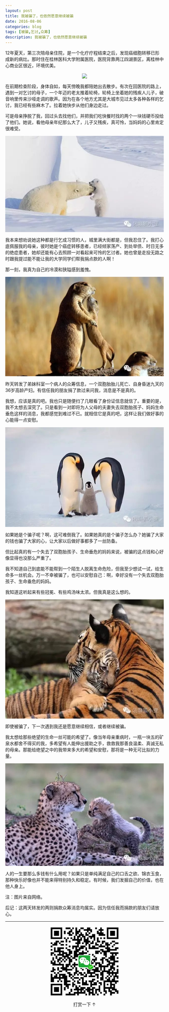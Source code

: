 ```yaml
---
layout: post
title: 我被骗了，也依然愿意继续被骗
date: 2016-08-06
categories: blog
tags: [被骗,乞讨,众筹]
description: 我被骗了，也依然愿意继续被骗
---
```


12年夏天，第三次陪母亲住院，是一个化疗疗程结束之后，发现癌细胞转移已形成新的病灶。那时住在桂林医科大学附属医院，医院背靠两江四湖景区，离桂林中心商业区很近，环境优美。

<center>
    <p><img src="/img/wenzhang/1608/马.jpg" align="center"></p>
</center>

在前期检查阶段，身体自如，每天傍晚我都陪她出去散步。有次在回医院的路上，遇到一对乞讨的母子，一个年迈的老太推着轮椅，轮椅上坐着她的残疾人儿子，破音响里传来沙哑走调的歌声。因为在各个地方尤其是大城市见过太多各种各样的乞讨，我已经有些麻木了。拉着她快步从他们身边走过。

可是母亲挣脱了我，回过头去找他们，并把我们吃快餐时找的两个一块钱硬币投给了他们。她说，看他母亲年纪那么大了，儿子又残疾，真可怜，当妈妈的心里肯定很难受。

<center>
    <p><img src="/img/wenzhang/1608/北极熊.jpg" align="center"></p>
</center>

我本来想劝说她这种都是行乞成习惯的人，城里满大街都是，但我忍住了。我打心底佩服我的母亲，彼时她是个癌症转移患者，已经倾家荡产、到处举债、时日无多的绝症患者，她却还能有心去照顾一对看起来可怜的乞讨者。她也曾是走投无路之时跟我提过能不能让我的大学同学们帮我捐点款的人啊！

那一刻，我真为自己的冷漠和狭隘感到羞愧。

<center>
    <p><img src="/img/wenzhang/1608/鼹鼠.jpg" align="center"></p>
</center>

昨天转发了弟妹科室一个病人的众筹信息，一个双胞胎胎儿死亡、自身昏迷九天的36岁高龄产妇。有信任我的朋友捐了款过来问我，消息是不是真的。

我想，应该是真的吧。我也只是随便扫了几眼看了身份证信息就信了。重要的是，我不太想去深究了。只是看到一对即将为人父母的夫妻失去双胞胎孩子、妈妈生命垂危这样的消息，我都感觉到难过不已。就相信它是真的吧，这样让我们做好事的心能得一点安慰。

<center>
    <p><img src="/img/wenzhang/1608/企鹅.jpg" align="center"></p>
</center>

如果她是个骗子呢？啊，这可难倒我了。如果她真的是个骗子怎么办？她骗了大家的钱也骗了大家的心，让大家以后做好事都多了一丝防备。

但比起真的有一个失去了双胞胎孩子、生命垂危的妈妈来说，被骗的这点钱和心好像显得也没那么严重了。

我不知道自己到底能不能帮到一个陌生人脱离生命危险，但我至少想试一试，给生命多一丝机会。万一不幸被骗了，也可以安慰自己：啊，幸好没有一个失去双胞胎孩子、生命垂危的妈妈。

我知道这听起来有些冠冕、有些鸡汤味太浓。但我真是这么想的。

<center>
    <p><img src="/img/wenzhang/1608/老虎.jpg" align="center"></p>
</center>

即使被骗了，下一次遇到我还是愿意继续相信，或者继续被骗。

我太想给那些绝望的生命一丝可能的希望了。像当年母亲重病时，一瓶一块五的矿泉水都舍不得买的我，多希望有人能伸出援助之手，救救我那善良温柔、真诚无私的母亲。那能给绝望之中的我带来多大的希望和安慰，那将是一种无可比拟的力量。

<center>
    <p><img src="/img/wenzhang/1608/豹子.jpg" align="center"></p>
</center>

人的一生要那么多钱有什么用呢？如果只是单纯满足自己的口舌之欲、锦衣玉食，那种快乐好像也并不能来得特别持久和稳定。有时候，我们发掘自己的价值，也在他人身上。

注：图片来自网络。


后记：这两天转发的两则捐款众筹消息均属实。因为信任我而捐款的朋友们请放心。

---

<center>
    <p><img src="/img/微信打赏.jpg" align="center"></p>
    打赏一下 ↑
</center>
